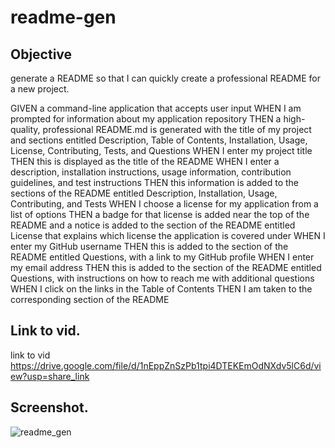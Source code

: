 # readme-gen
## Objective
generate a README so that I can quickly create a professional README for a new project.

GIVEN a command-line application that accepts user input
WHEN I am prompted for information about my application repository
THEN a high-quality, professional README.md is generated with the title of my project and sections entitled Description, Table of Contents, Installation, Usage, License, Contributing, Tests, and Questions
WHEN I enter my project title
THEN this is displayed as the title of the README
WHEN I enter a description, installation instructions, usage information, contribution guidelines, and test instructions
THEN this information is added to the sections of the README entitled Description, Installation, Usage, Contributing, and Tests
WHEN I choose a license for my application from a list of options
THEN a badge for that license is added near the top of the README and a notice is added to the section of the README entitled License that explains which license the application is covered under
WHEN I enter my GitHub username
THEN this is added to the section of the README entitled Questions, with a link to my GitHub profile
WHEN I enter my email address
THEN this is added to the section of the README entitled Questions, with instructions on how to reach me with additional questions
WHEN I click on the links in the Table of Contents
THEN I am taken to the corresponding section of the README
## Link to vid.
link to vid https://drive.google.com/file/d/1nEppZnSzPb1tpi4DTEKEmOdNXdv5lC6d/view?usp=share_link

## Screenshot.

![readme_gen](https://github.com/Moe1401/readme-gen/assets/9557446/36ef629b-7bec-4f6b-b441-a4f58e2312c9)

